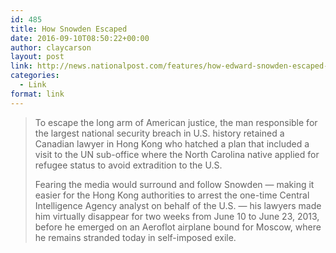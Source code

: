 ```yaml
---
id: 485
title: How Snowden Escaped
date: 2016-09-10T08:50:22+00:00
author: claycarson
layout: post
link: http://news.nationalpost.com/features/how-edward-snowden-escaped-hong-kong
categories: 
  - Link
format: link
---
```

> To escape the long arm of American justice, the man responsible for the largest national security breach in U.S. history retained a Canadian lawyer in Hong Kong who hatched a plan that included a visit to the UN sub-office where the North Carolina native applied for refugee status to avoid extradition to the U.S.
> 
> Fearing the media would surround and follow Snowden — making it easier for the Hong Kong authorities to arrest the one-time Central Intelligence Agency analyst on behalf of the U.S. — his lawyers made him virtually disappear for two weeks from June 10 to June 23, 2013, before he emerged on an Aeroflot airplane bound for Moscow, where he remains stranded today in self-imposed exile.
